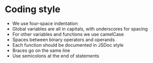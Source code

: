 
# Coding style

* We use four-space indentation
* Global variables are all in capitals, with underscores for spacing
* For other variables and functions we use camelCase
* Spaces between binary operators and operands 
* Each function should be documented in JSDoc style
* Braces go on the same line
* Use semicolons at the end of statements
